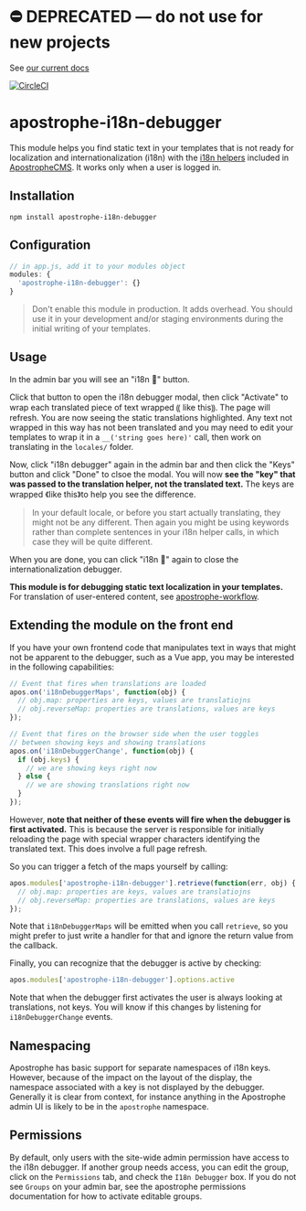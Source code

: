 # ⛔️ **DEPRECATED** — do not use for new projects

See [our current docs](https://docs.apostrophecms.org/)

[![CircleCI](https://circleci.com/gh/apostrophecms/apostrophe-i18n-debugger/tree/master.svg?style=svg)](https://circleci.com/gh/apostrophecms/apostrophe-i18n-debugger/tree/master)

# apostrophe-i18n-debugger

This module helps you find static text in your templates that is not ready
for localization and internationalization (i18n) with the
[i18n helpers](https://www.npmjs.com/package/i18n) included in
[ApostropheCMS](https://apostrophecms.com). It works only when a user is logged in.

## Installation

```
npm install apostrophe-i18n-debugger
```

## Configuration

```javascript
// in app.js, add it to your modules object
modules: {
  'apostrophe-i18n-debugger': {}
}
```

> Don't enable this module in production. It adds overhead. You should use it
in your development and/or staging environments during the initial writing
of your templates.

## Usage

In the admin bar you will see an "i18n 🐞" button.

Click that button to open the i18n debugger modal, then click "Activate" to wrap each translated piece of text wrapped ⸨ like this⸩. The page will refresh. You are now seeing the static translations highlighted. Any text not wrapped in this way has not been translated and you may need to edit your templates to wrap it in a `__('string goes here)'` call, then work on translating in the `locales/` folder.

Now, click "i18n debugger" again in the admin bar and then click the "Keys" button and click "Done" to clsoe the modal. You will now **see the "key" that was passed to the translation helper, not the translated text.** The keys are wrapped 《like this》to help you see the difference.

> In your default locale, or before you start actually translating, they might not be any different. Then again you might be using keywords rather than complete sentences in your i18n helper calls, in which case they will be quite different.

When you are done, you can click "i18n 🐞" again to close the internationalization debugger.

**This module is for debugging static text localization in your templates.** For translation of user-entered content, see [apostrophe-workflow](https://github.com/apostrophecms/apostrophe-workflow).

## Extending the module on the front end

If you have your own frontend code that manipulates text in ways that might not be apparent to the debugger, such as a Vue app, you may be interested in the following capabilities:

```javascript
// Event that fires when translations are loaded
apos.on('i18nDebuggerMaps', function(obj) {
  // obj.map: properties are keys, values are translatiojns
  // obj.reverseMap: properties are translations, values are keys
});

// Event that fires on the browser side when the user toggles
// between showing keys and showing translations
apos.on('i18nDebuggerChange', function(obj) {
  if (obj.keys) {
    // we are showing keys right now
  } else {
    // we are showing translations right now
  }
});
```

However, **note that neither of these events will fire when the debugger is first activated.** This is because the server is responsible for initially reloading the page with special wrapper characters identifying the translated text. This does involve a full page refresh.

So you can trigger a fetch of the maps yourself by calling:

```javascript
apos.modules['apostrophe-i18n-debugger'].retrieve(function(err, obj) {
  // obj.map: properties are keys, values are translatiojns
  // obj.reverseMap: properties are translations, values are keys
});
```

Note that `i18nDebuggerMaps` will be emitted when you call `retrieve`, so you might prefer to just write a handler for that and ignore the return value from the callback.

Finally, you can recognize that the debugger is active by checking:

```javascript
apos.modules['apostrophe-i18n-debugger'].options.active
```

Note that when the debugger first activates the user is always looking at translations, not keys. You will know if this changes by listening for `i18nDebuggerChange` events.

## Namespacing

Apostrophe has basic support for separate namespaces of i18n keys. However, because of the impact on the layout of the display, the namespace associated with a key is not displayed by the debugger. Generally it is clear from context, for instance anything in the Apostrophe admin UI is likely to be in the `apostrophe` namespace.

## Permissions

By default, only users with the site-wide admin permission have access to the i18n debugger. If another group needs access, you can edit the group, click on the `Permissions` tab, and check the `I18n Debugger` box. If you do not see `Groups` on your admin bar, see the apostrophe permissions documentation for how to activate editable groups.

